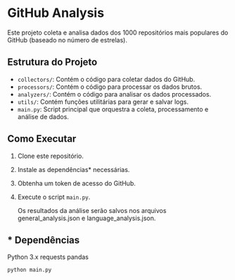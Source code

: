 # GitHub Analysis

Este projeto coleta e analisa dados dos 1000 repositórios mais populares do GitHub (baseado no número de estrelas).

## Estrutura do Projeto

- `collectors/`: Contém o código para coletar dados do GitHub.
- `processors/`: Contém o código para processar os dados brutos.
- `analyzers/`: Contém o código para analisar os dados processados.
- `utils/`: Contém funções utilitárias para gerar e salvar logs.
- `main.py`: Script principal que orquestra a coleta, processamento e análise de dados.

## Como Executar

1. Clone este repositório.
2. Instale as dependências* necessárias.
3. Obtenha um token de acesso do GitHub.
4. Execute o script `main.py`.
    
    Os resultados da análise serão salvos nos arquivos general_analysis.json e language_analysis.json.

## * Dependências
Python 3.x
requests
pandas

```bash
python main.py
